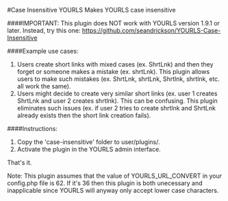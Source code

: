 #Case Insensitive YOURLS
Makes YOURLS case insensitive

####IMPORTANT: This plugin does NOT work with YOURLS version 1.9.1 or later.  Instead, try this one: https://github.com/seandrickson/YOURLS-Case-Insensitive

####Example use cases:

1. Users create short links with mixed cases (ex. ShrtLnk) and then they forget or someone makes a mistake (ex. shrtLnk).  This plugin allows users to make such mistakes (ex. ShrtLnk, shrtLnk, Shrtlnk, shrtlnk, etc. all work the same).
2. Users might decide to create very similar short links (ex. user 1 creates ShrtLnk and user 2 creates shrtlnk).  This can be confusing.  This plugin eliminates such issues (ex. if user 2 tries to create shrtlnk and ShrtLnk already exists then the short link creation fails).

####Instructions:

1. Copy the 'case-insensitive' folder to user/plugins/.
2. Activate the plugin in the YOURLS admin interface.

That's it.

Note: This plugin assumes that the value of YOURLS_URL_CONVERT in your config.php file is 62.  If it's 36 then this plugin is both unecessary and inapplicable since YOURLS will anyway only accept lower case characters.
